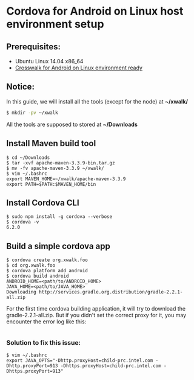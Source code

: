 # Cordova for Android on Linux host environment setup
## Prerequisites:
* Ubuntu Linux 14.04 x86_64
* [Crosswalk for Android on Linux environment ready](https://github.com/qiuzhong/xwalk-test-suite-build/docs/01_xwalk_for_android_on_linux_host.md)

## Notice:
In this guide, we will install all the tools (except for the node) at **~/xwalk/**
```Bash
$ mkdir -pv ~/xwalk
```

All the tools are supposed to stored at **~/Downloads**

## Install Maven build tool
```
$ cd ~/Downloads
$ tar -xvf apache-maven-3.3.9-bin.tar.gz
$ mv -fv apache-maven-3.3.9 ~/xwalk/
$ vim ~/.bashrc
export MAVEN_HOME=~/xwalk/apache-maven-3.3.9
export PATH=$PATH:$MAVEN_HOME/bin
```

## Install Cordova CLI
```
$ sudo npm install -g cordova --verbose
$ cordova -v
6.2.0
```

## Build a simple cordova app
```
$ cordova create org.xwalk.foo
$ cd org.xwalk.foo
$ cordova platform add android
$ cordova build android
ANDROID_HOME=<path/to/ANDROID_HOME>
JAVA_HOME=<path/to/JAVA_HOME>
Downloading http://services.gradle.org.distribution/gradle-2.2.1-all.zip
```

For the first time cordova building application, it will try to download the gradle-2.2.1-all.zip. But if you didn't set the correct proxy for it, you may encounter the error log like this:
```

```

### Solution to fix this issue:
```
$ vim ~/.bashrc
export JAVA_OPTS="-Dhttp.proxyHost=child-prc.intel.com -Dhttp.proxyPort=913 -Dhttps.proxyHost=child-prc.intel.com -Dhttps.proxyPort=913"
```
